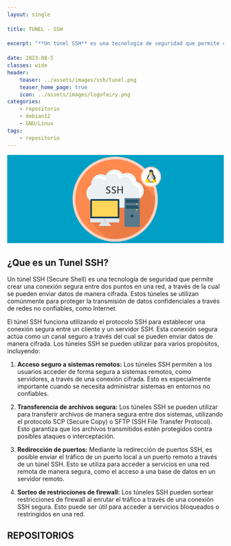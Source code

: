 ```yaml
---
layout: single

title: TUNEL - SSH

excerpt: "**Un túnel SSH** es una tecnología de seguridad que permite crear una conexión segura entre dos puntos en una red, a través de la cual se pueden enviar datos de manera cifrada. Estos túneles se utilizan comúnmente para proteger la transmisión de datos confidenciales a través de redes no confiables, como Internet.El túnel SSH funciona utilizando el protocolo SSH para establecer una conexión segura entre un cliente y un servidor SSH. Esta conexión segura actúa como un canal seguro a través del cual se pueden enviar datos de manera cifrada. Los túneles SSH se pueden utilizar para varios propósitos, incluyendo:"

date: 2023-08-5
classes: wide
header:
    teaser: ../assets/images/ssh/tunel.png
    teaser_home_page: true
    icon: ../assets/images/logofairy.png
categories:
    - repositorio
    - debian12
    - GNU/Linux
tags:  
    - repositorio
---
```

![](../assets/images/ssh/wallpapers.png)

## ¿Que es un Tunel SSH?

Un túnel SSH (Secure Shell) es una tecnología de seguridad que permite crear una conexión segura entre dos puntos en una red, a través de la cual se pueden enviar datos de manera cifrada. Estos túneles se utilizan comúnmente para proteger la transmisión de datos confidenciales a través de redes no confiables, como Internet.

El túnel SSH funciona utilizando el protocolo SSH para establecer una conexión segura entre un cliente y un servidor SSH. Esta conexión segura actúa como un canal seguro a través del cual se pueden enviar datos de manera cifrada. Los túneles SSH se pueden utilizar para varios propósitos, incluyendo:

1. **Acceso seguro a sistemas remotos:** Los túneles SSH permiten a los usuarios acceder de forma segura a sistemas remotos, como servidores, a través de una conexión cifrada. Esto es especialmente importante cuando se necesita administrar sistemas en entornos no confiables.

1. **Transferencia de archivos segura:** Los túneles SSH se pueden utilizar para transferir archivos de manera segura entre dos sistemas, utilizando el protocolo SCP (Secure Copy) o SFTP (SSH File Transfer Protocol). Esto garantiza que los archivos transmitidos estén protegidos contra posibles ataques o interceptación.

1. **Redirección de puertos:** Mediante la redirección de puertos SSH, es posible enviar el tráfico de un puerto local a un puerto remoto a través de un túnel SSH. Esto se utiliza para acceder a servicios en una red remota de manera segura, como el acceso a una base de datos en un servidor remoto.

1. **Sorteo de restricciones de firewall:** Los túneles SSH pueden sortear restricciones de firewall al enrutar el tráfico a través de una conexión SSH segura. Esto puede ser útil para acceder a servicios bloqueados o restringidos en una red.


## REPOSITORIOS


```python


```

